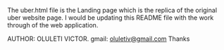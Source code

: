 The uber.html file is the Landing page which is the replica of the original uber website page.
I would be updating this README file with the work through of the web application.

AUTHOR: OLULETI VICTOR. gmail: oluletiv@gmail.com
Thanks

